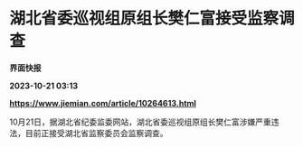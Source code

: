 # 湖北省委巡视组原组长樊仁富接受监察调查
**界面快报**

**2023-10-21 03:13**

**https://www.jiemian.com/article/10264613.html**

10月21日，据湖北省纪委监委网站，湖北省委巡视组原组长樊仁富涉嫌严重违法，目前正接受湖北省监察委员会监察调查。